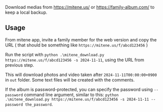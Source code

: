 Download medias from https://mitene.us/ or https://family-album.com/ to keep a local backup.

## Usage

From mitene app, invite a family member for the web version and copy the URL ( that should be something like `https://mitene.us/f/abcd123456` )

Run the script with `python .\mitene_download.py https://mitene.us/f/abcd123456 -s 2024-11-11`, using the URL from previous step.

This will download photos and video taken after `2024-11-11T00:00:00+0900` in `out` folder. Some text files will be created with the comments.

If the album is password-protected, you can specify the password using `--password` command line argument, similar to this: `python .\mitene_download.py https://mitene.us/f/abcd123456 -s 2024-11-11 --password the_password`.
